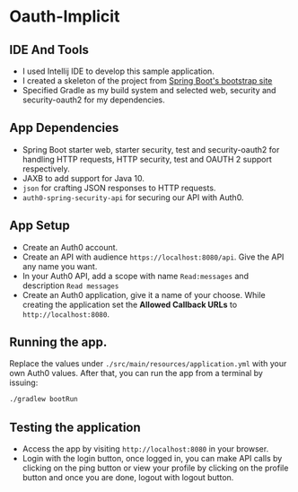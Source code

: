 # Oauth-Implicit

## IDE And Tools

* I used Intellij IDE to develop this sample application.
* I created a skeleton of the project from [Spring Boot's bootstrap site](https://start.spring.io/)
* Specified Gradle as my build system and selected web, security and security-oauth2 for my dependencies.

## App Dependencies

* Spring Boot starter web, starter security, test and security-oauth2 for handling HTTP requests, HTTP security, test and OAUTH 2 support respectively.
* JAXB to add support for Java 10.
* `json` for crafting JSON responses to  HTTP requests.
* `auth0-spring-security-api` for securing our API with Auth0.

## App Setup

* Create an Auth0 account.
* Create an API with audience `https://localhost:8080/api`. Give the API any name you want.
* In your Auth0 API, add a scope with name `Read:messages` and description `Read messages`
* Create an Auth0 application, give it a name of your choose. While creating the application set the **Allowed Callback URLs** to `http://localhost:8080`.

## Running the app.

Replace the values under `./src/main/resources/application.yml` with your own Auth0 values. After that, you can run the app from a terminal by issuing:

```bash
./gradlew bootRun
```

## Testing the application

* Access the app by visiting `http://localhost:8080` in your browser.
* Login with the login button, once logged in, you can make API calls by clicking on the ping button or view your profile by clicking on the profile button and once you are done, logout with logout button.
